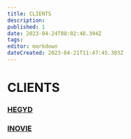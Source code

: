 ```yaml
---
title: CLIENTS 
description: 
published: 1
date: 2023-04-24T08:02:48.394Z
tags: 
editor: markdown
dateCreated: 2023-04-21T11:47:45.303Z
---
```


# CLIENTS


### [HEGYD](/CLIENTS/15745-HEGYD)


### [INOVIE](/CLIENTS/INOVIE)    

